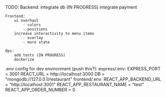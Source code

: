 TODO:
    Backend:
        integrate db (IN PROGRESS)
        integrate payment

    Frontend:
        ui overhaul
            - colors
            - positions
        increase interactivity to menu items
            - overlay
            - more state

    Ops:
        add tests (IN PROGRESS)
        dockerize

.env config for dev environment (push this?):
    express/.env:
        EXPRESS_PORT = 3001
        REACT_URL = http://localhost:3000
        DB = "mongodb://127.0.0.1/restaurant"
    frontend/.env:
        REACT_APP_BACKEND_URL = "http://localhost:3001"
        REACT_APP_RESTAURANT_NAME = "test"
        REACT_APP_ORDER_NUMBER = 0